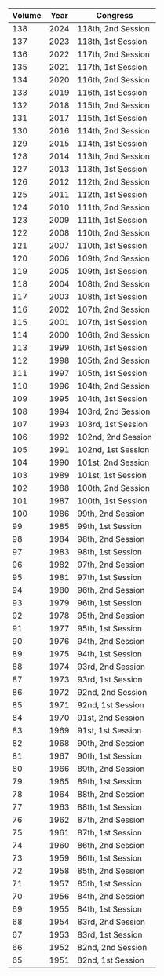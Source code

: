 | Volume | Year | Congress                |
|--------|------|-------------------------|
| 138    | 2024 | 118th, 2nd Session      |
| 137    | 2023 | 118th, 1st Session      |
| 136    | 2022 | 117th, 2nd Session      |
| 135    | 2021 | 117th, 1st Session      |
| 134    | 2020 | 116th, 2nd Session      |
| 133    | 2019 | 116th, 1st Session      |
| 132    | 2018 | 115th, 2nd Session      |
| 131    | 2017 | 115th, 1st Session      |
| 130    | 2016 | 114th, 2nd Session      |
| 129    | 2015 | 114th, 1st Session      |
| 128    | 2014 | 113th, 2nd Session      |
| 127    | 2013 | 113th, 1st Session      |
| 126    | 2012 | 112th, 2nd Session      |
| 125    | 2011 | 112th, 1st Session      |
| 124    | 2010 | 111th, 2nd Session      |
| 123    | 2009 | 111th, 1st Session      |
| 122    | 2008 | 110th, 2nd Session      |
| 121    | 2007 | 110th, 1st Session      |
| 120    | 2006 | 109th, 2nd Session      |
| 119    | 2005 | 109th, 1st Session      |
| 118    | 2004 | 108th, 2nd Session      |
| 117    | 2003 | 108th, 1st Session      |
| 116    | 2002 | 107th, 2nd Session      |
| 115    | 2001 | 107th, 1st Session      |
| 114    | 2000 | 106th, 2nd Session      |
| 113    | 1999 | 106th, 1st Session      |
| 112    | 1998 | 105th, 2nd Session      |
| 111    | 1997 | 105th, 1st Session      |
| 110    | 1996 | 104th, 2nd Session      |
| 109    | 1995 | 104th, 1st Session      |
| 108    | 1994 | 103rd, 2nd Session      |
| 107    | 1993 | 103rd, 1st Session      |
| 106    | 1992 | 102nd, 2nd Session      |
| 105    | 1991 | 102nd, 1st Session      |
| 104    | 1990 | 101st, 2nd Session      |
| 103    | 1989 | 101st, 1st Session      |
| 102    | 1988 | 100th, 2nd Session      |
| 101    | 1987 | 100th, 1st Session      |
| 100    | 1986 | 99th, 2nd Session       |
| 99     | 1985 | 99th, 1st Session       |
| 98     | 1984 | 98th, 2nd Session       |
| 97     | 1983 | 98th, 1st Session       |
| 96     | 1982 | 97th, 2nd Session       |
| 95     | 1981 | 97th, 1st Session       |
| 94     | 1980 | 96th, 2nd Session       |
| 93     | 1979 | 96th, 1st Session       |
| 92     | 1978 | 95th, 2nd Session       |
| 91     | 1977 | 95th, 1st Session       |
| 90     | 1976 | 94th, 2nd Session       |
| 89     | 1975 | 94th, 1st Session       |
| 88     | 1974 | 93rd, 2nd Session       |
| 87     | 1973 | 93rd, 1st Session       |
| 86     | 1972 | 92nd, 2nd Session       |
| 85     | 1971 | 92nd, 1st Session       |
| 84     | 1970 | 91st, 2nd Session       |
| 83     | 1969 | 91st, 1st Session       |
| 82     | 1968 | 90th, 2nd Session       |
| 81     | 1967 | 90th, 1st Session       |
| 80     | 1966 | 89th, 2nd Session       |
| 79     | 1965 | 89th, 1st Session       |
| 78     | 1964 | 88th, 2nd Session       |
| 77     | 1963 | 88th, 1st Session       |
| 76     | 1962 | 87th, 2nd Session       |
| 75     | 1961 | 87th, 1st Session       |
| 74     | 1960 | 86th, 2nd Session       |
| 73     | 1959 | 86th, 1st Session       |
| 72     | 1958 | 85th, 2nd Session       |
| 71     | 1957 | 85th, 1st Session       |
| 70     | 1956 | 84th, 2nd Session       |
| 69     | 1955 | 84th, 1st Session       |
| 68     | 1954 | 83rd, 2nd Session       |
| 67     | 1953 | 83rd, 1st Session       |
| 66     | 1952 | 82nd, 2nd Session       |
| 65     | 1951 | 82nd, 1st Session       |